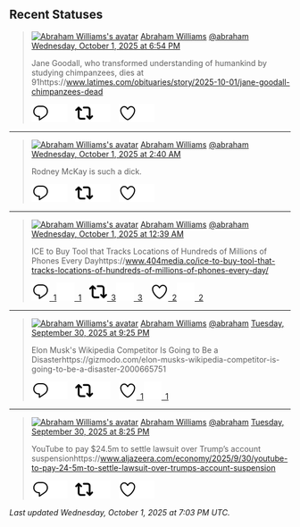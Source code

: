 ## Recent Statuses

> <a href="https://indieweb.social/@abraham"><img alt="Abraham Williams's avatar" src="https://cdn.masto.host/indiewebsocial/accounts/avatars/109/292/540/382/343/163/original/d00f2e03ce9c85b1.jpg" height="24" width="24" ></a> [Abraham Williams](https://indieweb.social/@abraham) [@abraham](https://indieweb.social/@abraham) [Wednesday, October 1, 2025 at 6:54 PM](https://indieweb.social/@abraham/115300427331497619)
>
> Jane Goodall, who transformed understanding of humankind by studying chimpanzees, dies at 91https://www.latimes.com/obituaries/story/2025-10-01/jane-goodall-chimpanzees-dead
>
> [![Reply](./images/reply_light.svg#gh-light-mode-only "Reply")](https://indieweb.social/@abraham/115300427331497619#gh-light-mode-only)[![Reply](./images/reply.svg#gh-dark-mode-only "Reply")](https://indieweb.social/@abraham/115300427331497619#gh-dark-mode-only)&emsp;[![Boost](./images/retweet_light.svg#gh-light-mode-only "Boost")](https://indieweb.social/@abraham/115300427331497619#gh-light-mode-only)[![Boost](./images/retweet.svg#gh-dark-mode-only "Boost")](https://indieweb.social/@abraham/115300427331497619#gh-dark-mode-only)&emsp;[![Favorite](./images/like_light.svg#gh-light-mode-only "Favorite")](https://indieweb.social/@abraham/115300427331497619#gh-light-mode-only)[![Favorite](./images/like.svg#gh-dark-mode-only "Favorite")](https://indieweb.social/@abraham/115300427331497619#gh-dark-mode-only)


---

> <a href="https://indieweb.social/@abraham"><img alt="Abraham Williams's avatar" src="https://cdn.masto.host/indiewebsocial/accounts/avatars/109/292/540/382/343/163/original/d00f2e03ce9c85b1.jpg" height="24" width="24" ></a> [Abraham Williams](https://indieweb.social/@abraham) [@abraham](https://indieweb.social/@abraham) [Wednesday, October 1, 2025 at 2:40 AM](https://indieweb.social/@abraham/115296596149049608)
>
> Rodney McKay is such a dick.
>
> [![Reply](./images/reply_light.svg#gh-light-mode-only "Reply")](https://indieweb.social/@abraham/115296596149049608#gh-light-mode-only)[![Reply](./images/reply.svg#gh-dark-mode-only "Reply")](https://indieweb.social/@abraham/115296596149049608#gh-dark-mode-only)&emsp;[![Boost](./images/retweet_light.svg#gh-light-mode-only "Boost")](https://indieweb.social/@abraham/115296596149049608#gh-light-mode-only)[![Boost](./images/retweet.svg#gh-dark-mode-only "Boost")](https://indieweb.social/@abraham/115296596149049608#gh-dark-mode-only)&emsp;[![Favorite](./images/like_light.svg#gh-light-mode-only "Favorite")](https://indieweb.social/@abraham/115296596149049608#gh-light-mode-only)[![Favorite](./images/like.svg#gh-dark-mode-only "Favorite")](https://indieweb.social/@abraham/115296596149049608#gh-dark-mode-only)


---

> <a href="https://indieweb.social/@abraham"><img alt="Abraham Williams's avatar" src="https://cdn.masto.host/indiewebsocial/accounts/avatars/109/292/540/382/343/163/original/d00f2e03ce9c85b1.jpg" height="24" width="24" ></a> [Abraham Williams](https://indieweb.social/@abraham) [@abraham](https://indieweb.social/@abraham) [Wednesday, October 1, 2025 at 12:39 AM](https://indieweb.social/@abraham/115296121375598642)
>
> ICE to Buy Tool that Tracks Locations of Hundreds of Millions of Phones Every Dayhttps://www.404media.co/ice-to-buy-tool-that-tracks-locations-of-hundreds-of-millions-of-phones-every-day/
>
> [![Reply](./images/reply_light.svg#gh-light-mode-only "Reply")&ensp;1](https://indieweb.social/@abraham/115296121375598642#gh-light-mode-only)[![Reply](./images/reply.svg#gh-dark-mode-only "Reply")&ensp;1](https://indieweb.social/@abraham/115296121375598642#gh-dark-mode-only)&emsp;[![Boost](./images/retweet_light.svg#gh-light-mode-only "Boost")&ensp;3](https://indieweb.social/@abraham/115296121375598642#gh-light-mode-only)[![Boost](./images/retweet.svg#gh-dark-mode-only "Boost")&ensp;3](https://indieweb.social/@abraham/115296121375598642#gh-dark-mode-only)&emsp;[![Favorite](./images/like_light.svg#gh-light-mode-only "Favorite")&ensp;2](https://indieweb.social/@abraham/115296121375598642#gh-light-mode-only)[![Favorite](./images/like.svg#gh-dark-mode-only "Favorite")&ensp;2](https://indieweb.social/@abraham/115296121375598642#gh-dark-mode-only)


---

> <a href="https://indieweb.social/@abraham"><img alt="Abraham Williams's avatar" src="https://cdn.masto.host/indiewebsocial/accounts/avatars/109/292/540/382/343/163/original/d00f2e03ce9c85b1.jpg" height="24" width="24" ></a> [Abraham Williams](https://indieweb.social/@abraham) [@abraham](https://indieweb.social/@abraham) [Tuesday, September 30, 2025 at 9:25 PM](https://indieweb.social/@abraham/115295355238585521)
>
> Elon Musk&#39;s Wikipedia Competitor Is Going to Be a Disasterhttps://gizmodo.com/elon-musks-wikipedia-competitor-is-going-to-be-a-disaster-2000665751
>
> [![Reply](./images/reply_light.svg#gh-light-mode-only "Reply")](https://indieweb.social/@abraham/115295355238585521#gh-light-mode-only)[![Reply](./images/reply.svg#gh-dark-mode-only "Reply")](https://indieweb.social/@abraham/115295355238585521#gh-dark-mode-only)&emsp;[![Boost](./images/retweet_light.svg#gh-light-mode-only "Boost")](https://indieweb.social/@abraham/115295355238585521#gh-light-mode-only)[![Boost](./images/retweet.svg#gh-dark-mode-only "Boost")](https://indieweb.social/@abraham/115295355238585521#gh-dark-mode-only)&emsp;[![Favorite](./images/like_light.svg#gh-light-mode-only "Favorite")&ensp;1](https://indieweb.social/@abraham/115295355238585521#gh-light-mode-only)[![Favorite](./images/like.svg#gh-dark-mode-only "Favorite")&ensp;1](https://indieweb.social/@abraham/115295355238585521#gh-dark-mode-only)


---

> <a href="https://indieweb.social/@abraham"><img alt="Abraham Williams's avatar" src="https://cdn.masto.host/indiewebsocial/accounts/avatars/109/292/540/382/343/163/original/d00f2e03ce9c85b1.jpg" height="24" width="24" ></a> [Abraham Williams](https://indieweb.social/@abraham) [@abraham](https://indieweb.social/@abraham) [Tuesday, September 30, 2025 at 8:25 PM](https://indieweb.social/@abraham/115295119424723878)
>
> YouTube to pay $24.5m to settle lawsuit over Trump’s account suspensionhttps://www.aljazeera.com/economy/2025/9/30/youtube-to-pay-24-5m-to-settle-lawsuit-over-trumps-account-suspension
>
> [![Reply](./images/reply_light.svg#gh-light-mode-only "Reply")](https://indieweb.social/@abraham/115295119424723878#gh-light-mode-only)[![Reply](./images/reply.svg#gh-dark-mode-only "Reply")](https://indieweb.social/@abraham/115295119424723878#gh-dark-mode-only)&emsp;[![Boost](./images/retweet_light.svg#gh-light-mode-only "Boost")](https://indieweb.social/@abraham/115295119424723878#gh-light-mode-only)[![Boost](./images/retweet.svg#gh-dark-mode-only "Boost")](https://indieweb.social/@abraham/115295119424723878#gh-dark-mode-only)&emsp;[![Favorite](./images/like_light.svg#gh-light-mode-only "Favorite")](https://indieweb.social/@abraham/115295119424723878#gh-light-mode-only)[![Favorite](./images/like.svg#gh-dark-mode-only "Favorite")](https://indieweb.social/@abraham/115295119424723878#gh-dark-mode-only)


_Last updated Wednesday, October 1, 2025 at 7:03 PM UTC._
